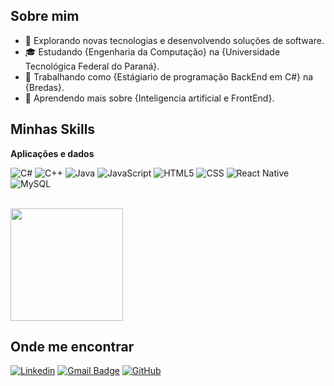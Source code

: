 ## Sobre mim

- 🤔 Explorando novas tecnologias e desenvolvendo soluções de software.
- 🎓 Estudando {Engenharia da Computação} na {Universidade Tecnológica Federal do Paraná}.
- 💼 Trabalhando como {Estágiario de programação BackEnd em C#} na {Bredas}.
- 🌱 Aprendendo mais sobre {Inteligencia artificial e FrontEnd}.

## Minhas Skills

**Aplicações e dados**

![C#](https://img.shields.io/badge/C%23-239120?style=for-the-badge&logo=c-sharp&logoColor=white)
![C++](https://img.shields.io/badge/-C++-333333?style=flat&logo=C%2B%2B&logoColor=00599C)
![Java](https://img.shields.io/badge/-Java-333333?style=flat&logo=Java&logoColor=007396)
![JavaScript](https://img.shields.io/badge/-JavaScript-333333?style=flat&logo=javascript)
![HTML5](https://img.shields.io/badge/-HTML5-333333?style=flat&logo=HTML5)
![CSS](https://img.shields.io/badge/-CSS-333333?style=flat&logo=CSS3&logoColor=1572B6)
![React Native](https://img.shields.io/badge/-React%20Native-333333?style=flat&logo=react)
![MySQL](https://img.shields.io/badge/-MySQL-333333?style=flat&logo=mysql)

<br/>

<a href="https://github.com/EduardoGSudaia" title="Perfil do Eduardo">
  <img height="180em" src="https://github-readme-stats.vercel.app/api?username=EduardoGSudaia&theme=dracula&show_icons=true" />
</a>

## Onde me encontrar

[![Linkedin](https://img.shields.io/badge/-EduardoSudaia-blue?style=flat-square&logo=Linkedin&logoColor=white&link=https://br.linkedin.com/in/eduardo-sudaia-5934742a1)](https://br.linkedin.com/in/eduardo-sudaia-5934742a1)
[![Gmail Badge](https://img.shields.io/badge/-dusudaia@hotmail.com-006bed?style=flat-square&logo=Gmail&logoColor=white&link=mailto:dusudaia@hotmail.com)](mailto:dusudaia@hotmail.com)
[![GitHub](https://img.shields.io/github/followers/EduardoGSudaia?label=follow&style=social)]([LINK-DO-SEU-GITHUB](https://github.com/EduardoGSudaia/EduardoGSudaia))
